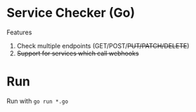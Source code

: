 # Service Checker (Go)

Features

1. Check multiple endpoints (GET/POST/~~PUT/PATCH/DELETE~~) 
2. ~~Support for services which call webhooks~~

# Run

Run with `go run *.go`